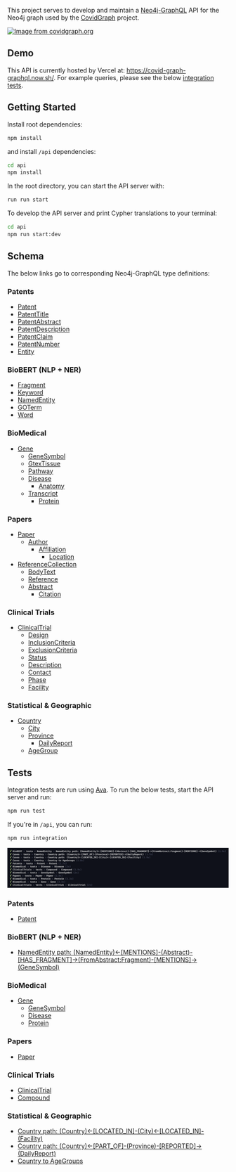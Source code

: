 This project serves to develop and maintain a [Neo4j-GraphQL](https://grandstack.io/docs/neo4j-graphql-js) API for the Neo4j graph used by the [CovidGraph](https://covidgraph.org/) project. 

[![Image from covidgraph.org](https://covidgraph.org/img/content-img/Schema_v1.1_no_logo.png)](https://covidgraph.org/ 'Image from covidgraph.org')

## Demo
This API is currently hosted by Vercel at: https://covid-graph-graphql.now.sh/. For example queries, please see the below [integration tests](#tests).

## Getting Started
Install root dependencies: 
```sh
npm install
```
and install `/api` dependencies:
```sh
cd api
npm install
```
In the root directory, you can start the API server with: 
```sh
run run start
```
To develop the API server and print Cypher translations to your terminal:
```sh
cd api
npm run start:dev
```
## Schema
The below links go to corresponding Neo4j-GraphQL type definitions:
### Patents
  * [Patent](https://github.com/Covid19-GraphQL/covid-graph-graphql/blob/5f3d1da4fffe6bc6982f52caa73bfb463df72621/api/src/schemas/Patents/typeDefs/Patent.js#L5)
  * [PatentTitle](https://github.com/Covid19-GraphQL/covid-graph-graphql/blob/5f3d1da4fffe6bc6982f52caa73bfb463df72621/api/src/schemas/Patents/typeDefs/Patent.js#L189)
  * [PatentAbstract](https://github.com/Covid19-GraphQL/covid-graph-graphql/blob/5f3d1da4fffe6bc6982f52caa73bfb463df72621/api/src/schemas/Patents/typeDefs/Patent.js#L156)
  * [PatentDescription](https://github.com/Covid19-GraphQL/covid-graph-graphql/blob/5f3d1da4fffe6bc6982f52caa73bfb463df72621/api/src/schemas/Patents/typeDefs/Patent.js#L217)
  * [PatentClaim](https://github.com/Covid19-GraphQL/covid-graph-graphql/blob/5f3d1da4fffe6bc6982f52caa73bfb463df72621/api/src/schemas/Patents/typeDefs/Patent.js#L203)
  * [PatentNumber](https://github.com/Covid19-GraphQL/covid-graph-graphql/blob/5f3d1da4fffe6bc6982f52caa73bfb463df72621/api/src/schemas/Patents/typeDefs/Patent.js#L46)
  * [Entity](https://github.com/Covid19-GraphQL/covid-graph-graphql/blob/5f3d1da4fffe6bc6982f52caa73bfb463df72621/api/src/schemas/Patents/typeDefs/Patent.js#L170)

### BioBERT (NLP + NER)
  * [Fragment](https://github.com/Covid19-GraphQL/covid-graph-graphql/blob/076ffb5423a79331a51d8e192016a926bf78f04d/api/src/schemas/BioBERT/typeDefs/Fragment.js#L23)
  * [Keyword](https://github.com/Covid19-GraphQL/covid-graph-graphql/blob/076ffb5423a79331a51d8e192016a926bf78f04d/api/src/schemas/BioBERT/typeDefs/Keyword.js#L10)
  * [NamedEntity](https://github.com/Covid19-GraphQL/covid-graph-graphql/blob/076ffb5423a79331a51d8e192016a926bf78f04d/api/src/schemas/BioBERT/typeDefs/NamedEntity.js#L9) 
  * [GOTerm](https://github.com/Covid19-GraphQL/covid-graph-graphql/blob/076ffb5423a79331a51d8e192016a926bf78f04d/api/src/schemas/BioBERT/typeDefs/GOTerm.js#L11)
  * [Word](https://github.com/Covid19-GraphQL/covid-graph-graphql/blob/076ffb5423a79331a51d8e192016a926bf78f04d/api/src/schemas/BioBERT/typeDefs/Word.js#L6)

### BioMedical
  * [Gene](https://github.com/Covid19-GraphQL/covid-graph-graphql/blob/076ffb5423a79331a51d8e192016a926bf78f04d/api/src/schemas/Biomedical/typeDefs/Gene.js#L5)
    * [GeneSymbol](https://github.com/Covid19-GraphQL/covid-graph-graphql/blob/076ffb5423a79331a51d8e192016a926bf78f04d/api/src/schemas/Biomedical/typeDefs/GeneSymbol.js#L5)
    * [GtexTissue](https://github.com/Covid19-GraphQL/covid-graph-graphql/blob/076ffb5423a79331a51d8e192016a926bf78f04d/api/src/schemas/Biomedical/typeDefs/Gene.js#L84)
    * [Pathway](https://github.com/Covid19-GraphQL/covid-graph-graphql/blob/076ffb5423a79331a51d8e192016a926bf78f04d/api/src/schemas/Biomedical/typeDefs/Gene.js#L164)
    * [Disease](https://github.com/Covid19-GraphQL/covid-graph-graphql/blob/076ffb5423a79331a51d8e192016a926bf78f04d/api/src/schemas/Biomedical/typeDefs/Disease.js#L5)
      * [Anatomy](https://github.com/Covid19-GraphQL/covid-graph-graphql/blob/076ffb5423a79331a51d8e192016a926bf78f04d/api/src/schemas/Biomedical/typeDefs/Disease.js#L41)
    * [Transcript](https://github.com/Covid19-GraphQL/covid-graph-graphql/blob/076ffb5423a79331a51d8e192016a926bf78f04d/api/src/schemas/Biomedical/typeDefs/Gene.js#L44)
      * [Protein](https://github.com/Covid19-GraphQL/covid-graph-graphql/blob/076ffb5423a79331a51d8e192016a926bf78f04d/api/src/schemas/Biomedical/typeDefs/Protein.js#L5)

### Papers
  * [Paper](https://github.com/Covid19-GraphQL/covid-graph-graphql/blob/076ffb5423a79331a51d8e192016a926bf78f04d/api/src/schemas/Papers/typeDefs/Paper.js#L5)
    * [Author](https://github.com/Covid19-GraphQL/covid-graph-graphql/blob/076ffb5423a79331a51d8e192016a926bf78f04d/api/src/schemas/Papers/typeDefs/Paper.js#L32)
      * [Affiliation](https://github.com/Covid19-GraphQL/covid-graph-graphql/blob/076ffb5423a79331a51d8e192016a926bf78f04d/api/src/schemas/Papers/typeDefs/Paper.js#L44)
        * [Location](https://github.com/Covid19-GraphQL/covid-graph-graphql/blob/076ffb5423a79331a51d8e192016a926bf78f04d/api/src/schemas/Papers/typeDefs/Paper.js#L52)
  * [ReferenceCollection](https://github.com/Covid19-GraphQL/covid-graph-graphql/blob/076ffb5423a79331a51d8e192016a926bf78f04d/api/src/schemas/Papers/typeDefs/Paper.js#L92)
    * [BodyText](https://github.com/Covid19-GraphQL/covid-graph-graphql/blob/076ffb5423a79331a51d8e192016a926bf78f04d/api/src/schemas/Papers/typeDefs/Paper.js#L161)
    * [Reference](https://github.com/Covid19-GraphQL/covid-graph-graphql/blob/076ffb5423a79331a51d8e192016a926bf78f04d/api/src/schemas/Papers/typeDefs/Paper.js#L77)
    * [Abstract](https://github.com/Covid19-GraphQL/covid-graph-graphql/blob/076ffb5423a79331a51d8e192016a926bf78f04d/api/src/schemas/Papers/typeDefs/Paper.js#L122)
      * [Citation](https://github.com/Covid19-GraphQL/covid-graph-graphql/blob/076ffb5423a79331a51d8e192016a926bf78f04d/api/src/schemas/Papers/typeDefs/Paper.js#L145)

### Clinical Trials
  * [ClinicalTrial](https://github.com/Covid19-GraphQL/covid-graph-graphql/blob/076ffb5423a79331a51d8e192016a926bf78f04d/api/src/schemas/ClinicalTrials/typeDefs/ClinicalTrial.js#L5)
    * [Design](https://github.com/Covid19-GraphQL/covid-graph-graphql/blob/076ffb5423a79331a51d8e192016a926bf78f04d/api/src/schemas/ClinicalTrials/typeDefs/ClinicalTrial.js#L162)
    * [InclusionCriteria](https://github.com/Covid19-GraphQL/covid-graph-graphql/blob/076ffb5423a79331a51d8e192016a926bf78f04d/api/src/schemas/ClinicalTrials/typeDefs/ClinicalTrial.js#L206)
    * [ExclusionCriteria](https://github.com/Covid19-GraphQL/covid-graph-graphql/blob/076ffb5423a79331a51d8e192016a926bf78f04d/api/src/schemas/ClinicalTrials/typeDefs/ClinicalTrial.js#L211)
    * [Status](https://github.com/Covid19-GraphQL/covid-graph-graphql/blob/076ffb5423a79331a51d8e192016a926bf78f04d/api/src/schemas/ClinicalTrials/typeDefs/ClinicalTrial.js#L121)
    * [Description](https://github.com/Covid19-GraphQL/covid-graph-graphql/blob/076ffb5423a79331a51d8e192016a926bf78f04d/api/src/schemas/ClinicalTrials/typeDefs/ClinicalTrial.js#L156)
    * [Contact](https://github.com/Covid19-GraphQL/covid-graph-graphql/blob/076ffb5423a79331a51d8e192016a926bf78f04d/api/src/schemas/ClinicalTrials/typeDefs/ClinicalTrial.js#L216)
    * [Phase](https://github.com/Covid19-GraphQL/covid-graph-graphql/blob/076ffb5423a79331a51d8e192016a926bf78f04d/api/src/schemas/ClinicalTrials/typeDefs/ClinicalTrial.js#L98)
    * [Facility](https://github.com/Covid19-GraphQL/covid-graph-graphql/blob/076ffb5423a79331a51d8e192016a926bf78f04d/api/src/schemas/ClinicalTrials/typeDefs/ClinicalTrial.js#L55)

### Statistical & Geographic
  * [Country](https://github.com/Covid19-GraphQL/covid-graph-graphql/blob/076ffb5423a79331a51d8e192016a926bf78f04d/api/src/schemas/Cases/typeDefs/Country.js#L5)
    * [City](https://github.com/Covid19-GraphQL/covid-graph-graphql/blob/076ffb5423a79331a51d8e192016a926bf78f04d/api/src/schemas/Cases/typeDefs/Country.js#L15)
    * [Province](https://github.com/Covid19-GraphQL/covid-graph-graphql/blob/076ffb5423a79331a51d8e192016a926bf78f04d/api/src/schemas/Cases/typeDefs/Country.js#L28)
      * [DailyReport](https://github.com/Covid19-GraphQL/covid-graph-graphql/blob/076ffb5423a79331a51d8e192016a926bf78f04d/api/src/schemas/Cases/typeDefs/Country.js#L43)
    * [AgeGroup](https://github.com/Covid19-GraphQL/covid-graph-graphql/blob/076ffb5423a79331a51d8e192016a926bf78f04d/api/src/schemas/Cases/typeDefs/Country.js#L67)

## Tests
Integration tests are run using [Ava](https://github.com/avajs/ava). To run the below tests, start the API server and run:
```sh
npm run test
```
If you're in `/api`, you can run: 
```sh
npm run integration
```
[![Integration tests](./img/integration-tests.png)](https://covidgraph.org/ 'Integration tests')
### Patents
  * [Patent](https://github.com/Covid19-GraphQL/covid-graph-graphql/blob/6d6581ce73909bc7c975bd0490410135f7032fd5/api/src/schemas/Patents/tests/Patent.test.js#L5)
### BioBERT (NLP + NER)
  * [NamedEntity path: (NamedEntity)<-[MENTIONS]-(Abstract)-[HAS_FRAGMENT]->(FromAbstract:Fragment)-[MENTIONS]->(GeneSymbol)](https://github.com/Covid19-GraphQL/covid-graph-graphql/blob/6d6581ce73909bc7c975bd0490410135f7032fd5/api/src/schemas/BioBERT/tests/NamedEntity.test.js#L5)

### BioMedical
  * [Gene](https://github.com/Covid19-GraphQL/covid-graph-graphql/blob/6d6581ce73909bc7c975bd0490410135f7032fd5/api/src/schemas/Biomedical/tests/Gene.test.js#L5)
    * [GeneSymbol](https://github.com/Covid19-GraphQL/covid-graph-graphql/blob/6d6581ce73909bc7c975bd0490410135f7032fd5/api/src/schemas/Biomedical/tests/GeneSymbol.test.js#L5)
    * [Disease](https://github.com/Covid19-GraphQL/covid-graph-graphql/blob/6d6581ce73909bc7c975bd0490410135f7032fd5/api/src/schemas/Biomedical/tests/Disease.test.js#L5)
    * [Protein](https://github.com/Covid19-GraphQL/covid-graph-graphql/blob/6d6581ce73909bc7c975bd0490410135f7032fd5/api/src/schemas/Biomedical/tests/Protein.test.js#L5)

### Papers
  * [Paper](https://github.com/Covid19-GraphQL/covid-graph-graphql/blob/6d6581ce73909bc7c975bd0490410135f7032fd5/api/src/schemas/Papers/tests/Paper.test.js#L5)

### Clinical Trials
  * [ClinicalTrial](https://github.com/Covid19-GraphQL/covid-graph-graphql/blob/6d6581ce73909bc7c975bd0490410135f7032fd5/api/src/schemas/ClinicalTrials/tests/ClinicalTrial.test.js#L5)
  * [Compound](https://github.com/Covid19-GraphQL/covid-graph-graphql/blob/6d6581ce73909bc7c975bd0490410135f7032fd5/api/src/schemas/ClinicalTrials/tests/Compound.test.js#L5)

### Statistical & Geographic
  * [Country path: (Country)<-[LOCATED_IN]-(City)<-[LOCATED_IN]-(Facility)](https://github.com/Covid19-GraphQL/covid-graph-graphql/blob/6d6581ce73909bc7c975bd0490410135f7032fd5/api/src/schemas/Cases/tests/Country.test.js#L5)
  * [Country path: (Country)<-[PART_OF]-(Province)-[REPORTED]->(DailyReport)](https://github.com/Covid19-GraphQL/covid-graph-graphql/blob/6d6581ce73909bc7c975bd0490410135f7032fd5/api/src/schemas/Cases/tests/Country.test.js#L133)
  * [Country to AgeGroups](https://github.com/Covid19-GraphQL/covid-graph-graphql/blob/6d6581ce73909bc7c975bd0490410135f7032fd5/api/src/schemas/Cases/tests/Country.test.js#L911)